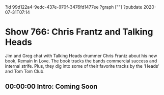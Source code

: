 ?id 99d122a4-9edc-437e-970f-3476fd1477ee
?graph [""]
?pubdate 2020-07-31T07:14

# Show 766: Chris Frantz and Talking Heads

Jim and Greg chat with Talking Heads drummer Chris Frantz about his new book, Remain In Love. The book tracks the bands commercial success and internal strife. Plus, they dig into some of their favorite tracks by the 'Heads’ and Tom Tom Club.

## 00:00:00 Intro: Coming Soon